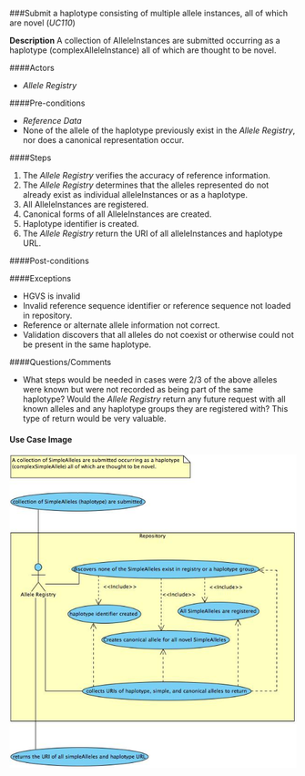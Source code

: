 ###Submit a haplotype consisting of multiple allele instances, all of which are novel (*UC110*)

**Description**
A collection of AlleleInstances are submitted occurring as a haplotype (complexAlleleInstance) all of which are thought to be novel.

####Actors
- *Allele Registry*

####Pre-conditions
- *Reference Data*
- None of the allele of the haplotype previously exist in the *Allele Registry*, nor does a canonical representation occur.

####Steps
1. The *Allele Registry* verifies the accuracy of reference information.
2. The *Allele Registry* determines that the alleles represented do not already exist as individual alleleInstances or as a haplotype.
3. All AlleleInstances are registered.
4. Canonical forms of all AlleleInstances are created.
5. Haplotype identifier is created.
6. The *Allele Registry* return the URI of all alleleInstances and haplotype URL.

####Post-conditions

####Exceptions
- HGVS is invalid
- Invalid reference sequence identifier or reference sequence not loaded in repository.
- Reference or alternate allele information not correct.
- Validation discovers that all alleles do not coexist or otherwise could not be present in the same haplotype.

####Questions/Comments
- What steps would be needed in cases were 2/3 of the above alleles were known but were not recorded as being part of the same haplotype?  Would the *Allele Registry* return any future request with all known alleles and any haplotype groups they are registered with?  This type of return would be very valuable.

#### Use Case Image

![logo](https://github.com/clingen-data-model/allele-registry/blob/master/images/UC110.jpg)
